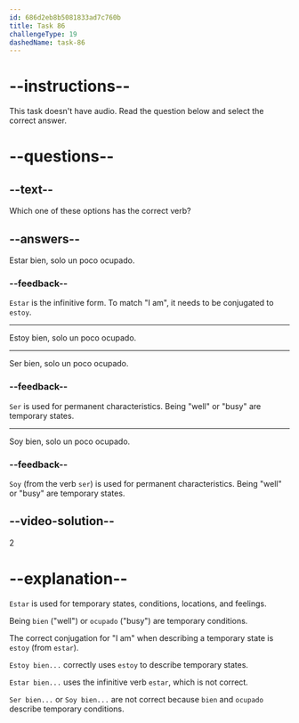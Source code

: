 ```yaml
---
id: 686d2eb8b5081833ad7c760b
title: Task 86
challengeType: 19
dashedName: task-86
---
```


<!-- (Audio) Carlos: Estoy bien, solo un poco ocupado. -->

# --instructions--

This task doesn't have audio. Read the question below and select the correct answer.

# --questions--

## --text--

Which one of these options has the correct verb?

## --answers--

Estar bien, solo un poco ocupado.

### --feedback--

`Estar` is the infinitive form. To match "I am", it needs to be conjugated to `estoy`.

---

Estoy bien, solo un poco ocupado.

---

Ser bien, solo un poco ocupado.

### --feedback--

`Ser` is used for permanent characteristics. Being "well" or "busy" are temporary states.

---

Soy bien, solo un poco ocupado.

### --feedback--

`Soy` (from the verb `ser`) is used for permanent characteristics. Being "well" or "busy" are temporary states.

## --video-solution--

2

# --explanation--

`Estar` is used for temporary states, conditions, locations, and feelings. 

Being `bien` ("well") or `ocupado` ("busy") are temporary conditions.

The correct conjugation for "I am" when describing a temporary state is `estoy` (from `estar`).

`Estoy bien...` correctly uses `estoy` to describe temporary states.

`Estar bien...` uses the infinitive verb `estar`, which is not correct.

`Ser bien...` or `Soy bien...` are not correct because `bien` and `ocupado` describe temporary conditions.
